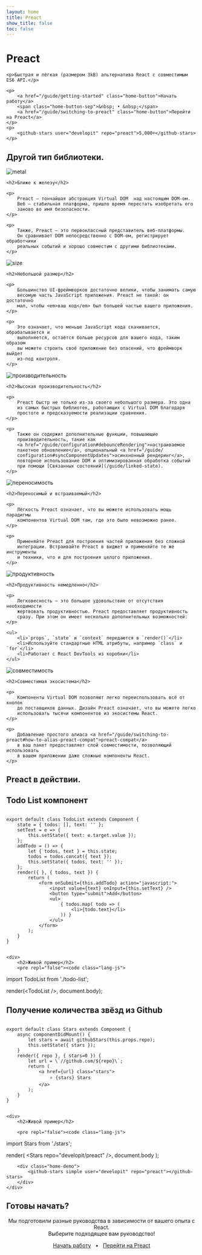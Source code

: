 ```yaml
---
layout: home
title: Preact
show_title: false
toc: false
---
```



<jumbotron>
    <h1>
        <logo height="1.5em" title="Preact" text>Preact</logo>
    </h1>

    <p>Быстрая и лёгкая (размером 3kB) альтернатива React с совместимым ES6 API.</p>

    <p>
        <a href="/guide/getting-started" class="home-button">Начать работу</a>
        <span class="home-button-sep">&nbsp; • &nbsp;</span>
        <a href="/guide/switching-to-preact" class="home-button">Перейти на Preact</a>
    </p>
    <p>
        <github-stars user="developit" repo="preact">5,000+</github-stars>
    </p>
</jumbotron>


<section class="home-top">
    <h1>Другой тип библиотеки.</h1>
</section>


<section class="home-section">
    <img src="/assets/home/metal.svg" alt="metal">

    <h2>Ближе к железу</h2>
    
    <p>
        Preact — тончайшая абстракция Virtual DOM  над настоящим DOM-ом.
        Веб — стабильная платформа, пришло время перестать изобретать его
        заново во имя безопасности.
    </p>

    <p>
        Также, Preact — это первоклассный представитель веб-платформы.
        Он сравнивает DOM непосредственно с DOM-ом, регистрирует обработчики
        реальных событий и хорошо совместим с другими библиотеками.
    </p>
</section>


<section class="home-section">
    <img src="/assets/home/size.svg" alt="size">

    <h2>Небольшой размер</h2>
    
    <p>
        Большинство UI-фреймворков достаточно велики, чтобы занимать самую
        весомую часть JavaScript приложения. Preact не такой: он достаточно
        мал, чтобы <em>ваш код</em> был большей частью вашего приложения.
    </p>
    
    <p>
        Это означает, что меньше JavaScript кода скачивается, обрабатывается и
        выполняется, остаётся больше ресурсов для вашего кода, таким образом
        вы можете строить своё приложение без опасений, что фреймворк выйдет
        из-под контроля.
    </p>
</section>


<section class="home-section">
    <img src="/assets/home/performance.svg" alt="производительность">

    <h2>Высокая производительность</h2>
    
    <p>
        Preact быстр не только из-за своего небольшого размера. Это одна
        из самых быстрых библиотек, работающих с Virtual DOM благодаря
        простоте и предсказуемости реализации сравнения.
    </p>
    
    <p>
        Также он содержит дополнительные функции, повышающие
        производительность, такие как
        <a href="/guide/configuration#debounceRendering">настраиваемое
        пакетное обновление</a>, опциональный <a href="/guide/
        configuration#syncComponentUpdates">асинхнонный рендеринг</a>,
        повторное использование DOM и оптимизированная обработка событий
        при помощи [Связанных состояний](/guide/linked-state).
    </p>
</section>


<section class="home-section">
    <img src="/assets/home/portable.svg" alt="переносимость">

    <h2>Переносимый и встраиваемый</h2>
    
    <p>
        Лёгкость Preact означает, что вы можете использовать мощь парадигмы
        компонентов Virtual DOM там, где это было невозможно ранее.
    </p>
    
    <p>
        Применяйте Preact для построения частей приложения без сложной
        интеграции. Встраивайте Preact в виджет и применяйте те же инструменты
        и техники, что и для построения целого приложения.
    </p>
</section>


<section class="home-section">
    <img src="/assets/home/productive.svg" alt="продуктивность">

    <h2>Продуктивность немедленно</h2>
    
    <p>
        Легковесность — это большое удовольствие от отсутствия необходимости
        жертвовать продуктивностью. Preact предоставляет продуктивность
        сразу. При этом он имеет несколько дополнительных возможностей:
    </p>
    
    <ul>
        <li>`props`, `state` и `context` передаются в `render()`</li>
        <li>Используйте стандартные HTML атрибуты, например `class` и `for`</li>
        <li>Работает с React DevTools из коробки</li>
    </ul>
</section>


<section class="home-section">
    <img src="/assets/home/compatible.svg" alt="совместимость">

    <h2>Совместимая экосистема</h2>
    
    <p>
        Компоненты Virtual DOM позволяют легко переиспользовать всё от кнопок
        до поставщиков данных. Дизайн Preact означает, что вы можете легко
        использовать тысячи компонентов из экосистемы React.
    </p>
    
    <p>
        Добавление простого алиаса <a href="/guide/switching-to-preact#how-to-alias-preact-compat">preact-compat</a>
        в ваш пакет предоставляет слой совместимости, позволяющий использовать
        в вашем приложении даже сложные компоненты React.
    </p>
</section>


<section class="home-top">
    <h1>Preact в действии.</h1>
</section>


<section class="home-split">
    <div>
        <h2>Todo List компонент</h2>
        <pre><code class="lang-js">
export default class TodoList extends Component {
    state = { todos: [], text: '' };
    setText = e =&gt; {
        this.setState({ text: e.target.value });
    };
    addTodo = () =&gt; {
        let { todos, text } = this.state;
        todos = todos.concat({ text });
        this.setState({ todos, text: '' });
    };
    render({ }, { todos, text }) {
        return (
            &lt;form onSubmit={this.addTodo} action="javascript:"&gt;
                &lt;input value={text} onInput={this.setText} /&gt;
                &lt;button type="submit"&gt;Add&lt;/button&gt;
                &lt;ul&gt;
                    { todos.map( todo =&gt; (
                        &lt;li&gt;{todo.text}&lt;/li&gt;
                    )) }
                &lt;/ul&gt;
            &lt;/form&gt;
        );
    }
}
        </code></pre>
    </div>
    
    <div>
        <h2>Живой пример</h2>
        <pre repl="false"><code class="lang-js">
import TodoList from './todo-list';

render(&lt;TodoList /&gt;, document.body);
        </code></pre>
        <div class="home-demo">
            <todo-list></todo-list>
        </div>
    </div>
</section>


<section class="home-split">
    <div>
        <h2>Получение количества звёзд из Github</h2>
        <pre><code class="lang-js">
export default class Stars extends Component {
    async componentDidMount() {
        let stars = await githubStars(this.props.repo);
        this.setState({ stars });
    }
    render({ repo }, { stars=0 }) {
        let url = \`//github.com/${repo}\`;
        return (
            &lt;a href={url} class="stars"&gt;
                ⭐️ {stars} Stars
            &lt;/a&gt;
        );
    }
}
        </code></pre>
    </div>
    
    <div>
        <h2>Живой пример</h2>
        
        <pre repl="false"><code class="lang-js">
import Stars from './stars';

render(
    &lt;Stars repo="developit/preact" /&gt;,
    document.body
);
        </code></pre>
       
        <div class="home-demo">
            <github-stars simple user="developit" repo="preact"></github-stars>
        </div>
    </div>
</section>


<section class="home-top">
    <h1>Готовы начать?</h1>
</section>


<section style="text-align:center;">
    <p>
        Мы подготовили разные руководства в зависимости от вашего опыта
        с React.
        <br>
        Выберите подходящее вам руководство!
    </p>
    <p>
        <a href="/guide/getting-started" class="home-button">Начать работу</a>
        <span class="home-button-sep">&nbsp; • &nbsp;</span>
        <a href="/guide/switching-to-preact" class="home-button">Перейти на Preact</a>
    </p>
</section>
